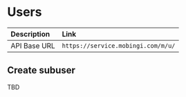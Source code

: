 # Users

| Description | Link |
| :--- | :--- |
| API Base URL | `https://service.mobingi.com/m/u/` |

## Create subuser

TBD

